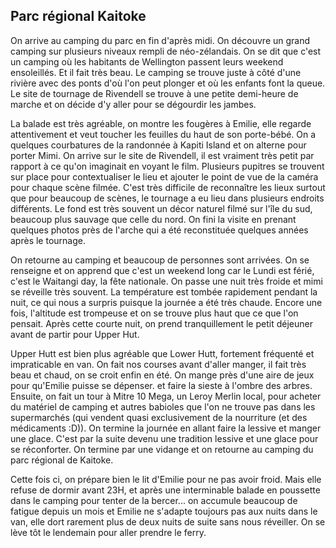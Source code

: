 ## Parc régional Kaitoke

On arrive au camping du parc en fin d'après midi. On découvre un grand camping sur plusieurs niveaux rempli de néo-zélandais. On se dit que c'est un camping où les habitants de Wellington passent leurs weekend ensoleillés. Et il fait très beau. Le camping se trouve juste à côté d'une rivière avec des ponts d'où l'on peut plonger et où les enfants font la queue. Le site de tournage de Rivendell se trouve à une petite demi-heure de marche et on décide d'y aller pour se dégourdir les jambes.

La balade est très agréable, on montre les fougères à Emilie, elle regarde attentivement et veut toucher les feuilles du haut de son porte-bébé. On a quelques courbatures de la randonnée à Kapiti Island et on alterne pour porter Mimi. On arrive sur le site de Rivendell, il est vraiment très petit par rapport à ce qu'on imaginait en voyant le film. Plusieurs pupitres se trouvent sur place pour contextualiser le lieu et ajouter le point de vue de la caméra pour chaque scène filmée. C'est très difficile de reconnaître les lieux surtout que pour beaucoup de scènes, le tournage a eu lieu dans plusieurs endroits différents. Le fond est très souvent un décor naturel filmé sur l'île du sud, beaucoup plus sauvage que celle du nord. On fini la visite en prenant quelques photos près de l'arche qui a été reconstituée quelques années après le tournage.

On retourne au camping et beaucoup de personnes sont arrivées. On se renseigne et on apprend que c'est un weekend long car le Lundi est férié, c'est le Waitangi day, la fête nationale. On passe une nuit très froide et mimi se réveille très souvent. La température est tombée rapidement pendant la nuit, ce qui nous a surpris puisque la journée a été très chaude. Encore une fois, l'altitude est trompeuse et on se trouve plus haut que ce que l'on pensait. Après cette courte nuit, on prend tranquillement le petit déjeuner avant de partir pour Upper Hut.

Upper Hutt est bien plus agréable que Lower Hutt, fortement fréquenté et impraticable en van. On fait nos courses avant d'aller manger, il fait très beau et chaud, on se croit enfin en été. On mange près d'une aire de jeux pour qu'Emilie puisse se dépenser. et faire la sieste à l'ombre des arbres. Ensuite, on fait un tour à Mitre 10 Mega, un Leroy Merlin local, pour acheter du matériel de camping et autres babioles que l'on ne trouve pas dans les supermarchés (qui vendent quasi exclusivement de la nourriture (et des médicaments :D)). On termine la journée en allant faire la lessive et manger une glace. C'est par la suite devenu une tradition lessive et une glace pour se réconforter. On termine par une vidange et on retourne au camping du parc régional de Kaitoke.

Cette fois ci, on prépare bien le lit d'Emilie pour ne pas avoir froid. Mais elle refuse de dormir avant 23H, et après une interminable balade en poussette dans le camping pour tenter de la bercer... on accumule beaucoup de fatigue depuis un mois et Emilie ne s'adapte toujours pas aux nuits dans le van, elle dort rarement plus de deux nuits de suite sans nous réveiller. On se lève tôt le lendemain pour aller prendre le ferry.
